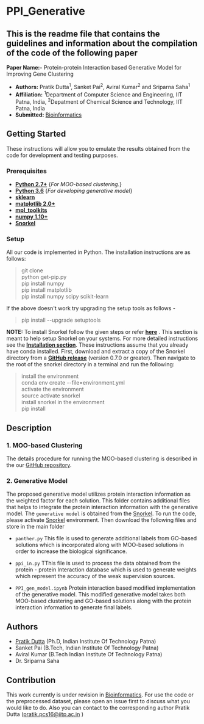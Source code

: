 # PPI_Generative

## This is the readme file that contains the guidelines and information about the compilation of the code of the following paper

**Paper Name:-** Protein-protein Interaction based Generative Model for Improving Gene Clustering

 

- **Authors:** Pratik Dutta<sup>1</sup>, Sanket Pai<sup>2</sup>, Aviral Kumar<sup>2</sup> and Sriparna Saha<sup>1</sup>
- **Affiliation:** <sup>1</sup>Department of Computer Science and Engineering, IIT Patna, India, <sup>2</sup>Depatment of Chemical Science and Technology, IIT Patna, India
- **Submitted:** [Bioinformatics](https://academic.oup.com/bioinformatics)

 
 ## Getting Started 
 These instructions will allow you to emulate the results obtained from the code for development and testing purposes.
 ### Prerequisites
* **[Python 2.7+](https://www.python.org/downloads/release/python-2713/)** {*For MOO-based clustering.*}
* **[Python 3.6](https://www.python.org/downloads/)** {*For developing generative model*}
* **[sklearn](https://scikit-learn.org/stable/install.html)**
* **[matplotlib 2.0+](https://matplotlib.org/users/installing.html)**
* **[mpl_toolkits](https://matplotlib.org/2.0.2/mpl_toolkits/index.html)**
* **[numpy 1.10+](https://pypi.org/project/numpy/)**
* **[Snorkel](https://github.com/HazyResearch/snorkel)**

### Setup
All our code is implemented in Python. The installation instructions are as follows:                                                       
> git clone                                                                                                     
> python get-pip.py                                                                                                                  
> pip install numpy                                                                                                                     
> pip install matplotlib                                                                                                                 
> pip install numpy scipy scikit-learn                                                                                                   

If the above doesn't work try upgrading the setup tools as follows -                                                                   
> pip install --upgrade setuptools

**NOTE:** To install Snorkel follow the given steps or refer **[here](https://github.com/HazyResearch/snorkel)** .
This section is meant to help setup Snorkel on your systems. For more detailed instructions see the **[Installation section](https://github.com/HazyResearch/snorkel#installation)**. These instructions assume that you already have conda installed.
First, download and extract a copy of the Snorkel directory from a **[GitHub release](https://github.com/HazyResearch/snorkel/releases)** (version 0.7.0 or greater). Then navigate to the root of the snorkel directory in a terminal and run the following:
> install the environment                                                                                                               
> conda env create --file=environment.yml                                                                                               
> activate the environment                                                                                                              
> source activate snorkel                                                                                                               
> install snorkel in the environment                                                                                                     
> pip install


## Description
### 1. MOO-based Clustering
The details procedure for running the MOO-based clustering is described in the our [GitHub repository](https://github.com/sduttap16/DeepEnsm). 

### 2. Generative Model
The proposed generative model utilizes protein interaction information as the weighted factor for each solution. This folder contains additional files that helps to integrate the protein interaction information with the generative model. The `generative model` is obtained from the [Snorkel](https://github.com/HazyResearch/snorkel). To run the code, please activate [Snorkel](https://github.com/HazyResearch/snorkel) environment. Then download the following files and store in the main folder

* `panther.py` This file is used to generate additional labels from GO-based solutions which is incorporated along with MOO-based solutions in order to increase the biological significance.

* `ppi_in.py` TThis file is used to process the data obtained from the protein - protein Interaction database which is used to generate weights which represent the accuracy of the weak supervision sources.

* `PPI_gen_model.ipynb`  Protein interaction based modified implementation of the generative model. This modified generative model takes both MOO-based clustering and GO-based solutions along with the protein interaction information to generate final labels.


## Authors
- [Pratik Dutta](http://www.iitp.ac.in/~pratik.pcs16/) (Ph.D, Indian Institute Of Technology Patna)
- Sanket Pai (B.Tech, Indian Institute Of Technology Patna)
- Aviral Kumar (B.Tech Indian Institute Of Technology Patna)
- Dr. Sriparna Saha

## Contribution
This work currently is under revision in [Bioinformatics](https://academic.oup.com/bioinformatics). For use the code or the preprocessed dataset, please open an issue first to discuss what you would like to do. Also you can contact to the corresponding author Pratik Dutta (pratik.pcs16@iitp.ac.in )
